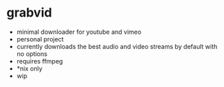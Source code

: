 # grabvid

+ minimal downloader for youtube and vimeo
+ personal project
+ currently downloads the best audio and video streams by default with no options
+ requires ffmpeg
+ *nix only
+ wip
